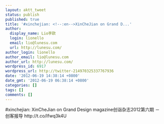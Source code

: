```yaml
---
layout: aktt_tweet
status: publish
published: true
title: '#xinchejian: <!--:en-->XinCheJian on Grand D...'
author:
  display_name: Lio李欧
  login: lionello
  email: lio@lunesu.com
  url: http://lunesu.com/
author_login: lionello
author_email: lio@lunesu.com
author_url: http://lunesu.com/
wordpress_id: 6917
wordpress_url: http://twitter-214970325337767936
date: '2012-06-19 14:38:14 +0800'
date_gmt: '2012-06-19 06:38:14 +0800'
categories: []
tags: []
comments: []
---
```

<p>#xinchejian: <!--:en-->XinCheJian on Grand Design magazine<!--:--><!--:zh-->创诣杂志2012第六期 － 创客报导<!--:--> http://t.co/Ifwq3k4U</p>
